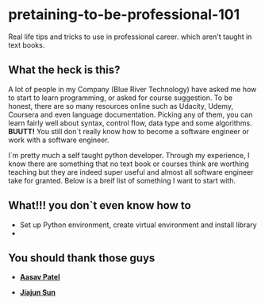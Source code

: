 # pretaining-to-be-professional-101
Real life tips and tricks to use in professional career. which aren't taught in text books.

What the heck is this?
---
A lot of people in my Company (Blue River Technology) have asked me how to start to learn programming, or asked for course suggestion. To be honest, there are so many resources online such as Udacity, Udemy, Coursera and even language documentation. Picking any of them, you can learn fairly well about syntax, control flow, data type and some algorithms. **BUUTT!** You still don`t really know how to become a software engineer or work with a software engineer.

I`m pretty much a self taught python developer. Through my experience, I know there are something that no text book or courses think are worthing teaching but they are indeed super useful and almost all software engineer take for granted. Below is a breif list of something I want to start with.

What!!! you don`t even know how to
---
* Set up Python environment, create virtual environment and install library
* 

You should thank those guys
---
* [**Aasav Patel**](https://github.com/asavpatel92)

* [**Jiajun Sun**](https://jiajuns.github.io)
